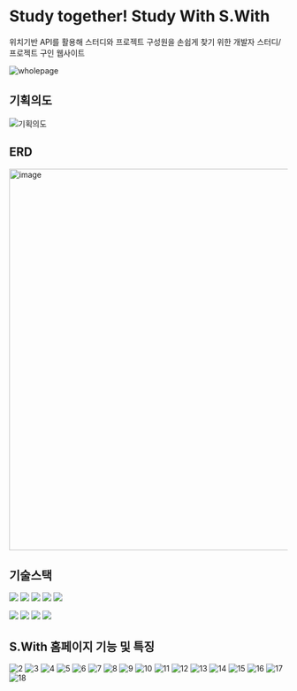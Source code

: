 # Study together! Study With S.With
위치기반 API를 활용해 스터디와 프로젝트 구성원을 손쉽게 찾기 위한 개발자 스터디/프로젝트 구인 웹사이트


![wholepage](https://github.com/seungaeahn/Final_SWITH/assets/143372285/fd59fe1d-79d1-41f0-9271-82e49907363a)

## 기획의도
![기획의도](https://github.com/seungaeahn/Final_SWITH/assets/143372285/44d9f30a-189e-4f30-89e2-3af539c23ed5)

## ERD
<img width="690" alt="image" src="https://github.com/seungaeahn/Final_SWITH/assets/143372285/6b45fbba-a64e-4d52-b2fa-afd173a45be5">


## 기술스택
 <img src="https://img.shields.io/badge/Java-007396?style=flat-square&logo=Java&logoColor=white"/></a>
 <img src="https://img.shields.io/badge/Spring-6DB33F?style=flat-square&logo=Spring&logoColor=white"/></a>
  <img src="https://img.shields.io/badge/SpringBoot-6DB33F?style=flat-square&logo=SpringBoot&logoColor=white"/></a>
  <img src="https://img.shields.io/badge/Node.js-339933?style=flat-square&logo=Node.js&logoColor=white"/></a>
 <img src="https://img.shields.io/badge/apachetomcat-F8DC75?style=flat-square&logo=apachetomcat&logoColor=white"/></a>



 <img src="https://img.shields.io/badge/Javascript-ffb13b?style=flat-square&logo=javascript&logoColor=white"/></a>
  <img src="https://img.shields.io/badge/React-61dbfb?style=flat-square&logo=React&logoColor=white"/></a> 
<img src="https://img.shields.io/badge/Oracle-F80000?style=flat-square&logo=Oracle&logoColor=white"/></a>
<img src="https://img.shields.io/badge/myBatis-000?style=flat-square&logo=&logoColor=white"/></a>

 


## S.With 홈페이지 기능 및 특징
![2](https://github.com/seungaeahn/Final_SWITH/assets/143372285/aa54fb26-1c14-4cce-b40d-6060e623446e)
![3](https://github.com/seungaeahn/Final_SWITH/assets/143372285/7eeb413e-91dc-42fd-9ff6-ca3db915e2bc)
![4](https://github.com/seungaeahn/Final_SWITH/assets/143372285/c31e0923-7967-4c27-acd3-98190f128577)
![5](https://github.com/seungaeahn/Final_SWITH/assets/143372285/8ca316f3-7b27-4698-b885-fb4a00611b9e)
![6](https://github.com/seungaeahn/Final_SWITH/assets/143372285/caac26c0-8383-44e8-9a99-54927b93d5c6)
![7](https://github.com/seungaeahn/Final_SWITH/assets/143372285/f75811ae-66f6-4f04-a14c-a1e0938295fc)
![8](https://github.com/seungaeahn/Final_SWITH/assets/143372285/69b97bb1-1927-409b-9cc4-7fe9bf067656)
![9](https://github.com/seungaeahn/Final_SWITH/assets/143372285/ed07835d-0e4f-46ea-885b-c44417235c27)
![10](https://github.com/seungaeahn/Final_SWITH/assets/143372285/a4a0109a-f2f8-46ad-946f-332c975656d3)
![11](https://github.com/seungaeahn/Final_SWITH/assets/143372285/03790cf3-4fd6-4419-b163-3f0b6b64ef81)
![12](https://github.com/seungaeahn/Final_SWITH/assets/143372285/ca3de13e-a853-4d3d-bf6a-b7b735197f81)
![13](https://github.com/seungaeahn/Final_SWITH/assets/143372285/c44b4a84-a93c-44e5-8020-1fbffbe13e1c)
![14](https://github.com/seungaeahn/Final_SWITH/assets/143372285/e6a453f6-f56f-45f3-9184-90de2571e64f)
![15](https://github.com/seungaeahn/Final_SWITH/assets/143372285/13da5d05-3ef6-4581-87ac-157e34ce0df3)
![16](https://github.com/seungaeahn/Final_SWITH/assets/143372285/0b7c816a-9530-46b8-b9b4-dedfd5134d70)
![17](https://github.com/seungaeahn/Final_SWITH/assets/143372285/b356ba9e-d92b-4c29-a819-f13913543597)
![18](https://github.com/seungaeahn/Final_SWITH/assets/143372285/d86d3e3b-2f5b-4f56-9e0a-fd13da62132d)





